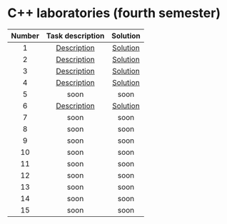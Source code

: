 # C++ laboratories (fourth semester)


|Number|Task description|Solution|
|:----:|:--------------:|:------:|
| 1 | [Description](https://github.com/Vectrom/oop_labs/blob/master/lab1/vtest.cpp) | [Solution](https://github.com/Vectrom/oop_labs/blob/master/lab1/) |
| 2 | [Description](https://github.com/Vectrom/oop_labs/blob/master/lab2/stest.cpp) | [Solution](https://github.com/Vectrom/oop_labs/blob/master/lab2/) |
| 3 | [Description](https://github.com/Vectrom/oop_labs/blob/master/lab3/ftest.cpp) | [Solution](https://github.com/Vectrom/oop_labs/blob/master/lab3/) |
| 4 | [Description](https://github.com/Vectrom/oop_labs/blob/master/lab4/ltest.cpp) | [Solution](https://github.com/Vectrom/oop_labs/blob/master/lab4/) |
| 5 | soon | soon |
| 6 | [Description](https://github.com/Vectrom/oop_labs/blob/master/lab6/mtest.cpp) | [Solution](https://github.com/Vectrom/oop_labs/blob/master/lab6/) |
| 7 | soon | soon |
| 8 | soon | soon |
| 9 | soon | soon |
| 10 | soon | soon |
| 11 | soon | soon |
| 12 | soon | soon |
| 13 | soon | soon |
| 14 | soon | soon |
| 15 | soon | soon |
